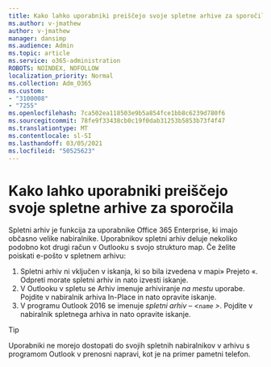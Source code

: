 ```yaml
---
title: Kako lahko uporabniki preiščejo svoje spletne arhive za sporočila
ms.author: v-jmathew
author: v-jmathew
manager: dansimp
ms.audience: Admin
ms.topic: article
ms.service: o365-administration
ROBOTS: NOINDEX, NOFOLLOW
localization_priority: Normal
ms.collection: Adm_O365
ms.custom:
- "3100008"
- "7255"
ms.openlocfilehash: 7ca502ea118503e9b5a854fce1bb8c6239d780f6
ms.sourcegitcommit: 78fe9f33438cb0c19f0dab31253b5853b73f4f47
ms.translationtype: MT
ms.contentlocale: sl-SI
ms.lasthandoff: 03/05/2021
ms.locfileid: "50525623"
---
```

# <a name="how-users-can-search-their-online-archive-for-messages"></a>Kako lahko uporabniki preiščejo svoje spletne arhive za sporočila

Spletni arhiv je funkcija za uporabnike Office 365 Enterprise, ki imajo občasno velike nabiralnike. Uporabnikov spletni arhiv deluje nekoliko podobno kot drugi račun v Outlooku s svojo strukturo map. Če želite poiskati e-pošto v spletnem arhivu:

1. Spletni arhiv ni vključen v iskanja, ki so bila izvedena v mapi» Prejeto «. Odpreti morate spletni arhiv in nato izvesti iskanje.
2. V Outlooku v spletu se Arhiv imenuje arhiviranje *na mestu* uporabe. Pojdite v nabiralnik arhiva In-Place in nato opravite iskanje.
3. V programu Outlook 2016 se imenuje *spletni arhiv – <`name` >*. Pojdite v nabiralnik spletnega arhiva in nato opravite iskanje.

> [!TIP]
> Uporabniki ne morejo dostopati do svojih spletnih nabiralnikov v arhivu s programom Outlook v prenosni napravi, kot je na primer pametni telefon.

